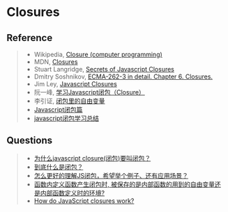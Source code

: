 # Closures

## Reference
> - Wikipedia, [Closure (computer programming)](https://en.wikipedia.org/wiki/Closure_(computer_programming))
> - MDN, [Closures](https://developer.mozilla.org/en-US/docs/Web/JavaScript/Closures)
> - Stuart Langridge, [Secrets of Javascript Closures](http://www.kryogenix.org/code/browser/secrets-of-javascript-closures/secrets_of_javascript_closures.pdf)
> - Dmitry Soshnikov, [ECMA-262-3 in detail. Chapter 6. Closures.](http://dmitrysoshnikov.com/ecmascript/chapter-6-closures/)
> - Jim Ley, [Javascript Closures](http://jibbering.com/faq/notes/closures/)
> - 阮一峰, [学习Javascript闭包（Closure）](http://www.ruanyifeng.com/blog/2009/08/learning_javascript_closures.html)
> - 李引证, [闭包里的自由变量](http://zhuanlan.zhihu.com/browsnet/20658538)
> - [Javascript闭包篇](http://wlog.cn/javascript/javascript-closures.html)
> - [javascript闭包学习总结](http://cuckoosnest.iteye.com/blog/470121)

## Questions
> - [为什么javascript closure(闭包)要叫闭包？](https://www.zhihu.com/question/35177512)
> - [到底什么是闭包？](https://www.zhihu.com/question/34210214)
> - [怎么更好的理解JS闭包，希望举个例子、还有应用场景？](https://www.zhihu.com/question/31383111)
> - [函数内定义函数产生闭包时, 被保存的是内部函数的用到的自由变量还是内部函数定义时的环境?](https://www.zhihu.com/question/24828761)
> - [How do JavaScript closures work?](https://stackoverflow.com/questions/111102/how-do-javascript-closures-work)
